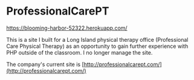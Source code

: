 # ProfessionalCarePT
https://blooming-harbor-52322.herokuapp.com/

This is a site I built for a Long Island physical therapy office (Professional Care Physical Therapy) as an opportunity to gain further experience with PHP outside of the classroom.  I no longer manage the site.

The company's current site is [http://professionalcarept.com/](http://professionalcarept.com/)